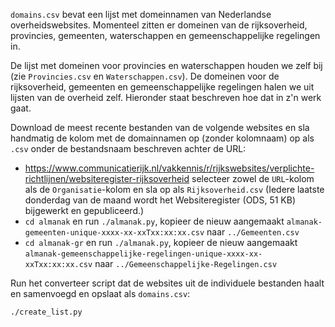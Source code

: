 `domains.csv` bevat een lijst met domeinnamen van Nederlandse overheidswebsites. Momenteel zitten er domeinen van de rijksoverheid, provincies, gemeenten, waterschappen en gemeenschappelijke regelingen in.

De lijst met domeinen voor provincies en waterschappen houden we zelf bij (zie `Provincies.csv` en `Waterschappen.csv`). De domeinen voor de rijksoverheid, gemeenten en gemeenschappelijke regelingen halen we uit lijsten van de overheid zelf. Hieronder staat beschreven hoe dat in z'n werk gaat.

Download de meest recente bestanden van de volgende websites en sla handmatig de kolom met de domainnamen op (zonder kolomnaam) op als `.csv` onder de bestandsnaam beschreven achter de URL:
- https://www.communicatierijk.nl/vakkennis/r/rijkswebsites/verplichte-richtlijnen/websiteregister-rijksoverheid selecteer zowel de `URL`-kolom als de `Organisatie`-kolom en sla op als `Rijksoverheid.csv` (Iedere laatste donderdag van de maand wordt het Websiteregister (ODS, 51 KB) bijgewerkt en gepubliceerd.)
- `cd almanak` en run `./almanak.py`, kopieer de nieuw aangemaakt `almanak-gemeenten-unique-xxxx-xx-xxTxx:xx:xx.csv` naar `../Gemeenten.csv`
- `cd almanak-gr` en run `./almanak.py`, kopieer de nieuw aangemaakt `almanak-gemeenschappelijke-regelingen-unique-xxxx-xx-xxTxx:xx:xx.csv` naar `../Gemeenschappelijke-Regelingen.csv`

Run het converteer script dat de websites uit de individuele bestanden haalt en samenvoegd en opslaat als `domains.csv`:

    ./create_list.py
